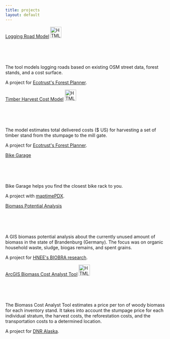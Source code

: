 ```yaml
---
title: projects
layout: default
---
```


<body>
	
<div class="post">
	<p>
	<a class='post-title' href="http://ustroetz.github.io/LogRoad">Logging Road Model</a>
	<a href="https://github.com/ustroetz/log-road">
	<img src="https://github.global.ssl.fastly.net/images/modules/logos_page/GitHub-Mark.png" alt="HTML tutorial" width="35px" height="35px"/></a>
	</p></br></br></br>
	<p class='post-text'>The tool models logging roads based on existing OSM street data, forest stands, and a cost surface.</p>
	<p class='post-project'>A project for <a href="http://stage.forestplanner.ecotrust.org">Ecotrust's Forest Planner</a>.</p>
</div>


<div class="post">
	<p>
	<a class='post-title' href="http://ustroetz.github.io/CostModel/brownbag.pptx">Timber Harvest Cost Model</a>
	<a href="http://github.com/ustroetz/cost_model">
	<img src="https://github.global.ssl.fastly.net/images/modules/logos_page/GitHub-Mark.png" alt="HTML tutorial" width="35px" height="35px"/></a>
	</p></br></br></br>
	<p class='post-text'>The model estimates total delivered costs ($ US) for harvesting a set of timber stand from the stumpage to the mill gate. </p>
	<p class='post-project'>A project for <a href="http://stage.forestplanner.ecotrust.org">Ecotrust's Forest Planner</a>.</p>
</div>


<div class="post">
	<p>
	<a class='post-title' href="http://ustroetz.github.io/BikeGarage">Bike Garage</a>
	</p></br></br></br>
	<p class='post-text'>Bike Garage helps you find the closest bike rack to you.</p>
	<p class='post-project'>A project with <a href="http://maptimepdx.org/">maptimePDX</a>.</p>
</div>


<div class="post">
	<p>
	<a class='post-title' href="http://www.arcgis.com/explorer/?open=e03fd79cfe654e3cb931b9f32ea526bc">Biomass Potential Analysis</a>
	</p></br></br></br>
	<p class='post-text'>A GIS biomass potential analysis about the currently unused amount of biomass in the state of Brandenburg (Germany). The focus was on organic household waste, sludge, biogas remains, and spent grains.</p>
	<p class='post-project'>A project for <a href="http://www.hnee.de/en/Research/Projects/Bioenergy/Topics/Joined-Research-Project-Biochar-Brandenburg-E4982.htm">HNEE's BIOBRA research</a>.</p>
</div>


<div class="post">
        <p>
        <a class='post-title' href="http://gispoint.de/index.php?id=5&tx_browser_pi1%5Bsword%5D=strötz&tx_browser_pi1%5BnewsUid%5D=692&cHash=6537b0bfeb#!">ArcGIS Biomass Cost Analyst Tool</a>
        <a href="https://github.com/ustroetz/ArcGIS_BiomassCostTool">
	<img src="https://github.global.ssl.fastly.net/images/modules/logos_page/GitHub-Mark.png" alt="HTML tutorial" width="35px" height="35px"/></a>
	</p></br></br></br>
        <p class='post-text'>The Biomass Cost Analyst Tool estimates a price per ton of woody biomass for each inventory stand. It takes into account the stumpage price for each individual stratum, the harvest costs, the reforestation costs, and the transportation costs to a determined location.</p>
        <p class='post-project'>A project for <a href="http://forestry.alaska.gov">DNR Alaska</a>.</p>
</div>
